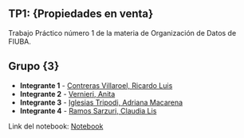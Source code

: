 ## TP1: {Propiedades en venta} 

Trabajo Práctico número 1 de la materia de Organización de Datos de FIUBA.

## Grupo {3}

* **Integrante 1** - [Contreras Villaroel, Ricardo Luis]()
* **Integrante 2** - [Vernieri, Anita]()
* **Integrante 3** - [Iglesias Tripodi, Adriana Macarena]()
* **Integrante 4** - [Ramos Sarzuri, Claudia Lis](https://github.com/claudia-ramos)


Link del notebook: [Notebook](https://colab.research.google.com/drive/1tapP9uLAbfXvfuFbaDh_MPIzokBZAJR-?usp=sharing)

  

